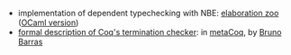 
- implementation of dependent typechecking with NBE: [elaboration zoo](https://github.com/AndrasKovacs/elaboration-zoo) ([OCaml version](https://github.com/smimram/ocaml-elaboration-zoo))
- [formal description of Coq's termination checker](https://proofassistants.stackexchange.com/questions/1428/formal-description-of-coq-s-termination-checker): in [metaCoq](https://github.com/lgaeher/metacoq/blob/guarded/guarded/guardchecker.v), by [Bruno Barras](https://coq.inria.fr/files/adt-2fev10-barras.pdf)

